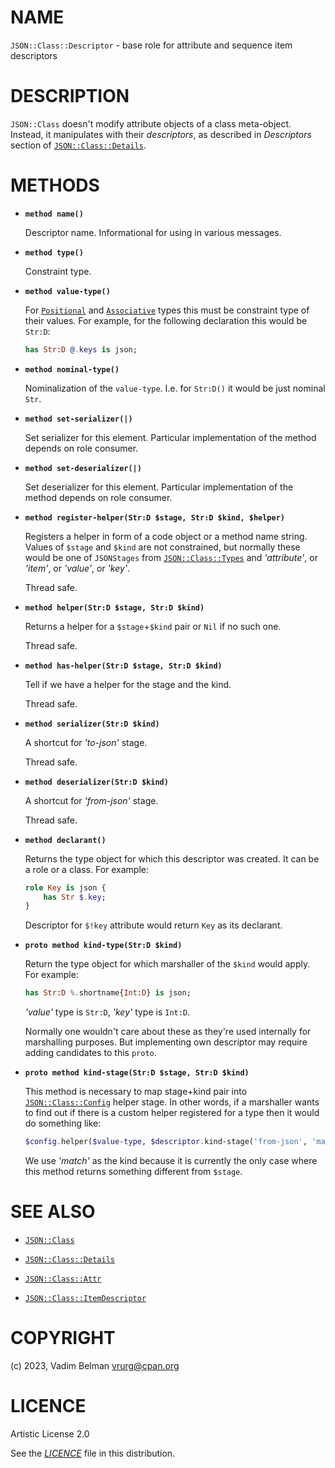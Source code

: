 # NAME

`JSON::Class::Descriptor` - base role for attribute and sequence item descriptors

# DESCRIPTION

`JSON::Class` doesn't modify attribute objects of a class meta-object. Instead, it manipulates with their *descriptors*, as described in *Descriptors* section of [`JSON::Class::Details`](Details.md).

# METHODS

  - **`method name()`**
    
    Descriptor name. Informational for using in various messages.

  - **`method type()`**
    
    Constraint type.

  - **`method value-type()`**
    
    For [`Positional`](https://docs.raku.org/type/Positional) and [`Associative`](https://docs.raku.org/type/Associative) types this must be constraint type of their values. For example, for the following declaration this would be `Str:D`:
    
    ``` raku
    has Str:D @.keys is json;
    ```

  - **`method nominal-type()`**
    
    Nominalization of the `value-type`. I.e. for `Str:D()` it would be just nominal `Str`.

  - **`method set-serializer(|)`**
    
    Set serializer for this element. Particular implementation of the method depends on role consumer.

  - **`method set-deserializer(|)`**
    
    Set deserializer for this element. Particular implementation of the method depends on role consumer.

  - **`method register-helper(Str:D $stage, Str:D $kind, $helper)`**
    
    Registers a helper in form of a code object or a method name string. Values of `$stage` and `$kind` are not constrained, but normally these would be one of `JSONStages` from [`JSON::Class::Types`](Types.md) and *'attribute'*, or *'item'*, or *'value'*, or *'key'*.
    
    Thread safe.

  - **`method helper(Str:D $stage, Str:D $kind)`**
    
    Returns a helper for a `$stage`+`$kind` pair or `Nil` if no such one.
    
    Thread safe.

  - **`method has-helper(Str:D $stage, Str:D $kind)`**
    
    Tell if we have a helper for the stage and the kind.
    
    Thread safe.

  - **`method serializer(Str:D $kind)`**
    
    A shortcut for *'to-json'* stage.
    
    Thread safe.

  - **`method deserializer(Str:D $kind)`**
    
    A shortcut for *'from-json'* stage.
    
    Thread safe.

  - **`method declarant()`**
    
    Returns the type object for which this descriptor was created. It can be a role or a class. For example:
    
    ``` raku
    role Key is json {
        has Str $.key;
    }
    ```
    
    Descriptor for `$!key` attribute would return `Key` as its declarant.

  - **`proto method kind-type(Str:D $kind)`**
    
    Return the type object for which marshaller of the `$kind` would apply. For example:
    
    ``` raku
    has Str:D %.shortname{Int:D} is json;
    ```
    
    *'value'* type is `Str:D`, *'key'* type is `Int:D`.
    
    Normally one wouldn't care about these as they're used internally for marshalling purposes. But implementing own descriptor may require adding candidates to this `proto`.

  - **`proto method kind-stage(Str:D $stage, Str:D $kind)`**
    
    This method is necessary to map stage+kind pair into [`JSON::Class::Config`](Config.md) helper stage. In other words, if a marshaller wants to find out if there is a custom helper registered for a type then it would do something like:
    
    ``` raku
    $config.helper($value-type, $descriptor.kind-stage('from-json', 'match'))
    ```
    
    We use *'match'* as the kind because it is currently the only case where this method returns something different from `$stage`.

# SEE ALSO

  - [`JSON::Class`](../Class.md)

  - [`JSON::Class::Details`](Details.md)

  - [`JSON::Class::Attr`](Attr.md)

  - [`JSON::Class::ItemDescriptor`](ItemDescriptor.md)

# COPYRIGHT

(c) 2023, Vadim Belman <vrurg@cpan.org>

# LICENCE

Artistic License 2.0

See the [*LICENCE*](../../../../LICENCE) file in this distribution.
